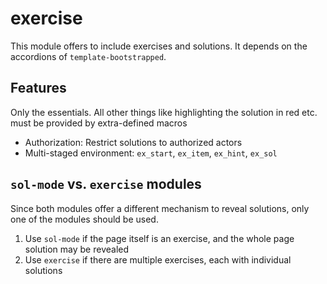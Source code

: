 # exercise

This module offers to include exercises and solutions. It depends on the accordions of `template-bootstrapped`.


## Features
Only the essentials. All other things like highlighting the solution in red etc. must be provided by extra-defined macros
- Authorization: Restrict solutions to authorized actors
- Multi-staged environment: `ex_start`, `ex_item`, `ex_hint`, `ex_sol`


## `sol-mode` vs. `exercise` modules
Since both modules offer a different mechanism to reveal solutions, only one of the modules should be used.
1. Use `sol-mode` if the page itself is an exercise, and the whole page solution may be revealed
2. Use `exercise` if there are multiple exercises, each with individual solutions